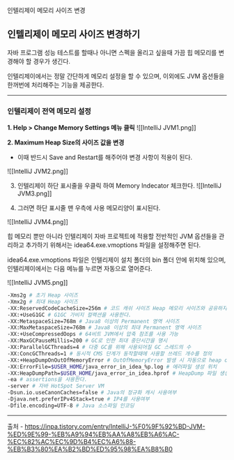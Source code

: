 인텔리제이 메모리 사이즈 변경
## **인텔리제이 메모리 사이즈 변경하기**

자바 프로그램 성능 테스트를 할때나 아니면 스펙을 올리고 싶을때 가끔 힙 메모리를 변경해야 할 경우가 생긴다.

인텔리제이에서는 정말 간단하게 메모리 설정을 할 수 있으며, 이외에도 JVM 옵션들을 한꺼번에 처리해주는 기능을 제공한다.

---

### **인텔리제이 전역 메모리 설정**

**1. Help > Change Memory Settings 메뉴 클릭**
![[IntelliJ JVM1.png]]


**2. Maximum Heap Size의 사이즈 값을 변경**

- 이때 반드시 Save and Restart를 해주어야 변경 사항이 적용이 된다.

![[IntelliJ JVM2.png]]



3. 인텔리제이 하단 표시줄을 우클릭 하여 Memory Indecator 체크한다.
![[IntelliJ JVM3.png]]


4. 그러면 하단 표시줄 맨 우측에 사용 메모리양이 표시된다.

![[IntelliJ JVM4.png]]


힙 메모리 뿐만 아니라 인텔리제이 자바 프로젝트에 적용할 전반적인 JVM 옵션들을 관리하고 추가하기 위해서는 idea64.exe.vmoptions 파일을 설정해주면 된다.

idea64.exe.vmoptions 파일은 인텔리제이 설치 폴더의 bin 폴더 안에 위치해 있으며, 인텔리제이에서는 다음 메뉴를 누르면 자동으로 열어준다.


![[IntelliJ JVM5.png]]


```bash
-Xms2g # 초기 Heap 사이즈
-Xmx2g # 최대 Heap 사이즈
-XX:ReservedCodeCacheSize=256m # 코드 캐쉬 사이즈 Heap 메모리 사이즈와 공유하지 않는다.
-XX:+UseG1GC # G1GC 가비지 컬랙션을 사용한다.
-XX:MetaspaceSize=768m # Java8 이상의 Permanent 영역 사이즈
-XX:MaxMetaspaceSize=768m # Java8 이상의 최대 Permanent 영역 사이즈
-XX:+UseCompressedOops # 64비트 JVM에서 압축 참조를 사용 가능
-XX:MaxGCPauseMillis=200 # GC로 인한 최대 중단시간을 명시
-XX:ParallelGCThreads=4 # 다중 GC를 위해 사용되어질 GC 스레드의 수
-XX:ConcGCThreads=1 # 동시적 CMS 단계가 동작할때에 사용할 쓰레드 개수를 정의
-XX:+HeapDumpOnOutOfMemoryError # OutOfMemoryError 발생 시 자동으로 heap dump를 생성
-XX:ErrorFile=$USER_HOME/java_error_in_idea_%p.log # 에러파일 생성 위치
-XX:HeapDumpPath=$USER_HOME/java_error_in_idea.hprof # HeapDump 파일 생성 위치
-ea # assertions을 사용한다.
-server # 자바 HotSpot Server VM
-Dsun.io.useCanonCaches=false # Java의 정규화 캐시 사용여부
-Djava.net.preferIPv4Stack=true # IP4를 사용여부
-Dfile.encoding=UTF-8 # Java 소스파일 인코딩

```



---
출처 - https://inpa.tistory.com/entry/IntelliJ-%F0%9F%92%BD-JVM-%ED%9E%99-%EB%A9%94%EB%AA%A8%EB%A6%AC-%EC%82%AC%EC%9D%B4%EC%A6%88-%EB%B3%80%EA%B2%BD%ED%95%98%EA%B8%B0